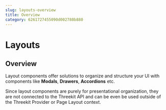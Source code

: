 ```yaml
---
slug: layouts-overview
title: Overview
category: 6261727455090d002780b880
---
```


# Layouts

## Overview

Layout components offer solutions to organize and structure your UI with components like **Modals**, **Drawers**, **Accordions** etc.

Since layout components are purely for presentational organization, they are not connected to the Threekit API and can be even be used outside of the Threekit Provider or Page Layout context.
